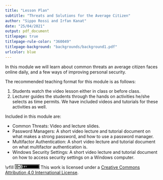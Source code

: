 ```yaml
---
title: "Lesson Plan"
subtitle: "Threats and Solutions for the Average Citizen"
author: "Sippo Rossi and Irfan Kanat"
date: "25/04/2021"
output: pdf_document
titlepage: true
titlepage-rule-color: "360049"
titlepage-background: "backgrounds/background1.pdf"
urlcolor: blue
---
```


In this module we will learn about common threats an average citizen faces online daily, and a few ways of improving personal security.

The recommended teaching format for this module is as follows:

1. Students watch the video lesson either in class or before class.
2. Lecturer guides the students through the hands on activities he/she selects as time permits. We have included videos and tutorials for these activities as well.


Included in this module are:

+ Common Threats: Video and lecture slides.
+ Password Managers: A short video lecture and tutorial document on what makes a strong password, and how to use a password manager.
+ Multifactor Authentication: A short video lecture and tutorial document on what multifactor authentication is. 
+ Windows Security Settings: A short video lecture and tutorial document on how to access security settings on a Windows computer. 


\vfill
![CC4](CC4.png) This work is licensed under a [Creative Commons Attribution 4.0 International License](http://creativecommons.org/licenses/by/4.0/).
